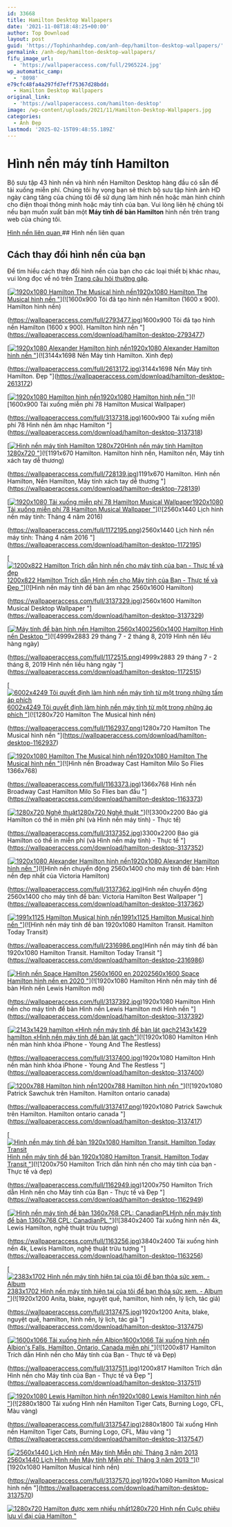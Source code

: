 ```yaml
---
id: 33668
title: Hamilton Desktop Wallpapers
date: '2021-11-08T18:48:25+00:00'
author: Top Download
layout: post
guid: 'https://Tophinhanhdep.com/anh-dep/hamilton-desktop-wallpapers/'
permalink: /anh-dep/hamilton-desktop-wallpapers/
fifu_image_url:
  - 'https://wallpaperaccess.com/full/2965224.jpg'
wp_automatic_camp:
  - '8098'
e79cfc48fa4a297fd7eff75367d28bdd:
  - Hamilton Desktop Wallpapers
original_link:
  - 'https://wallpaperaccess.com/hamilton-desktop'
image: /wp-content/uploads/2021/11/Hamilton-Desktop-Wallpapers.jpg
categories:
  - Ảnh Đẹp
lastmod: '2025-02-15T09:48:55.189Z'
---
```

# Hình nền máy tính Hamilton

Bộ sưu tập 43 hình nền và hình nền Hamilton Desktop hàng đầu có sẵn để tải xuống miễn phí. Chúng tôi hy vọng bạn sẽ thích bộ sưu tập hình ảnh HD ngày càng tăng của chúng tôi để sử dụng làm hình nền hoặc màn hình chính cho điện thoại thông minh hoặc máy tính của bạn. Vui lòng liên hệ chúng tôi nếu bạn muốn xuất bản một **Máy tính để bàn Hamilton** hình nền trên trang web của chúng tôi.

[Hình nền liên quan ](#related) ## Hình nền liên quan

## Cách thay đổi hình nền của bạn

Để tìm hiểu cách thay đổi hình nền của bạn cho các loại thiết bị khác nhau, vui lòng đọc về nó trên [Trang câu hỏi thường gặp](https://tophinhanhdep.com/faq/).

  
[[![1920x1080 Hamilton The Musical hình nền](https://wallpaperaccess.com/full/2965224.jpg)1920x1080 Hamilton The Musical hình nền "](https://wallpaperaccess.com/download/hamilton-desktop-2965224)](![1600x900 Tôi đã tạo hình nền Hamilton (1600 x 900).  Hamilton hình nền)

(https://wallpaperaccess.com/full/2793477.jpg)1600x900 Tôi đã tạo hình nền Hamilton (1600 x 900). Hamilton hình nền "](https://wallpaperaccess.com/download/hamilton-desktop-2793477)

[[![1920x1080 Alexander Hamilton hình nền](https://wallpaperaccess.com/full/3137309.jpg)1920x1080 Alexander Hamilton hình nền "](https://wallpaperaccess.com/download/hamilton-desktop-3137309)](![3144x1698 Nền Máy tính Hamilton.  Xinh đẹp)

(https://wallpaperaccess.com/full/2613172.jpg)3144x1698 Nền Máy tính Hamilton. Đẹp "](https://wallpaperaccess.com/download/hamilton-desktop-2613172)

[[![1920x1080 Hamilton hình nền](https://wallpaperaccess.com/full/3137317.jpg)1920x1080 Hamilton hình nền "](https://wallpaperaccess.com/download/hamilton-desktop-3137317)](![1600x900 Tải xuống miễn phí 78 Hamilton Musical Wallpaper)

(https://wallpaperaccess.com/full/3137318.jpg)1600x900 Tải xuống miễn phí 78 Hình nền âm nhạc Hamilton "](https://wallpaperaccess.com/download/hamilton-desktop-3137318)

[[![Hình nền máy tính Hamilton 1280x720](https://wallpaperaccess.com/full/3137324.png)Hình nền máy tính Hamilton 1280x720 "](https://wallpaperaccess.com/download/hamilton-desktop-3137324)](![1191x670 Hamilton.  Hamilton hình nền, Hamilton nền, Máy tính xách tay dễ thương)

(https://wallpaperaccess.com/full/728139.jpg)1191x670 Hamilton. Hình nền Hamilton, Nền Hamilton, Máy tính xách tay dễ thương "](https://wallpaperaccess.com/download/hamilton-desktop-728139)

[[![1920x1080 Tải xuống miễn phí 78 Hamilton Musical Wallpaper](https://wallpaperaccess.com/full/3137326.jpg)1920x1080 Tải xuống miễn phí 78 Hamilton Musical Wallpaper "](https://wallpaperaccess.com/download/hamilton-desktop-3137326)](![2560x1440 Lịch hình nền máy tính: Tháng 4 năm 2016)

(https://wallpaperaccess.com/full/1172195.png)2560x1440 Lịch hình nền máy tính: Tháng 4 năm 2016 "](https://wallpaperaccess.com/download/hamilton-desktop-1172195)

[[![1200x822 Hamilton Trích dẫn hình nền cho máy tính của bạn - Thực tế và đẹp](https://wallpaperaccess.com/full/1162888.jpg)1200x822 Hamilton Trích dẫn Hình nền cho Máy tính của Bạn - Thực tế và Đẹp "](https://wallpaperaccess.com/download/hamilton-desktop-1162888)](![Hình nền máy tính để bàn âm nhạc 2560x1600 Hamilton)

(https://wallpaperaccess.com/full/3137329.jpg)2560x1600 Hamilton Musical Desktop Wallpaper "](https://wallpaperaccess.com/download/hamilton-desktop-3137329)

[[![Máy tính để bàn hình nền Hamilton 2560x1400](https://wallpaperaccess.com/full/3137343.jpg)2560x1400 Hamilton Hình nền Desktop "](https://wallpaperaccess.com/download/hamilton-desktop-3137343)](![4999x2883 29 tháng 7 - 2 tháng 8, 2019 Hình nền liều hàng ngày)

(https://wallpaperaccess.com/full/1172515.png)4999x2883 29 tháng 7 - 2 tháng 8, 2019 Hình nền liều hàng ngày "](https://wallpaperaccess.com/download/hamilton-desktop-1172515)

[[![6002x4249 Tôi quyết định làm hình nền máy tính từ một trong những tấm áp phích](https://wallpaperaccess.com/full/3137346.jpg)6002x4249 Tôi quyết định làm hình nền máy tính từ một trong những áp phích "](https://wallpaperaccess.com/download/hamilton-desktop-3137346)](![1280x720 Hamilton The Musical hình nền)

(https://wallpaperaccess.com/full/1162937.png)1280x720 Hamilton The Musical hình nền "](https://wallpaperaccess.com/download/hamilton-desktop-1162937)

[[![1920x1080 Hamilton The Musical hình nền](https://wallpaperaccess.com/full/2612871.jpg)1920x1080 Hamilton The Musical hình nền "](https://wallpaperaccess.com/download/hamilton-desktop-2612871)](![Hình nền Broadway Cast Hamilton Milo So Flies 1366x768)

(https://wallpaperaccess.com/full/1163373.jpg)1366x768 Hình nền Broadway Cast Hamilton Milo So Flies ban đầu "](https://wallpaperaccess.com/download/hamilton-desktop-1163373)

[[![1280x720 Nghệ thuật](https://wallpaperaccess.com/full/1163357.png)1280x720 Nghệ thuật "](https://wallpaperaccess.com/download/hamilton-desktop-1163357)](![3300x2200 Báo giá Hamilton có thể in miễn phí (và Hình nền máy tính) - Thực tế)

(https://wallpaperaccess.com/full/3137352.jpg)3300x2200 Báo giá Hamilton có thể in miễn phí (và Hình nền máy tính) - Thực tế "](https://wallpaperaccess.com/download/hamilton-desktop-3137352)

[[![1920x1080 Alexander Hamilton hình nền](https://wallpaperaccess.com/full/1162958.jpg)1920x1080 Alexander Hamilton hình nền "](https://wallpaperaccess.com/download/hamilton-desktop-1162958)](![Hình nền chuyển động 2560x1400 cho máy tính để bàn: Hình nền đẹp nhất của Victoria Hamilton)

(https://wallpaperaccess.com/full/3137362.jpg)Hình nền chuyển động 2560x1400 cho máy tính để bàn: Victoria Hamilton Best Wallpaper "](https://wallpaperaccess.com/download/hamilton-desktop-3137362)

[[![1991x1125 Hamilton Musical hình nền](https://wallpaperaccess.com/full/1163266.jpg)1991x1125 Hamilton Musical hình nền "](https://wallpaperaccess.com/download/hamilton-desktop-1163266)](![Hình nền máy tính để bàn 1920x1080 Hamilton Transit.  Hamilton Today Transit)

(https://wallpaperaccess.com/full/2316986.png)Hình nền máy tính để bàn 1920x1080 Hamilton Transit. Hamilton Today Transit "](https://wallpaperaccess.com/download/hamilton-desktop-2316986)

[[![Hình nền Space Hamilton 2560x1600 en 2020](https://wallpaperaccess.com/full/3137381.png)2560x1600 Space Hamilton hình nền en 2020 "](https://wallpaperaccess.com/download/hamilton-desktop-3137381)](![1920x1080 Hamilton Hình nền máy tính để bàn Hình nền Lewis Hamilton mới)

(https://wallpaperaccess.com/full/3137392.jpg)1920x1080 Hamilton Hình nền cho máy tính để bàn Hình nền Lewis Hamilton mới Hình nền "](https://wallpaperaccess.com/download/hamilton-desktop-3137392)

[[![2143x1429 hamilton «Hình nền máy tính để bàn lát gạch](https://wallpaperaccess.com/full/1162960.jpg)2143x1429 hamilton «Hình nền máy tính để bàn lát gạch"](https://wallpaperaccess.com/download/hamilton-desktop-1162960)](![1920x1080 Hamilton Hình nền màn hình khóa iPhone - Young And The Restless)

(https://wallpaperaccess.com/full/3137400.jpg)1920x1080 Hamilton Hình nền màn hình khóa iPhone - Young And The Restless "](https://wallpaperaccess.com/download/hamilton-desktop-3137400)

[[![1200x788 Hamilton hình nền](https://wallpaperaccess.com/full/3137403.jpg)1200x788 Hamilton hình nền "](https://wallpaperaccess.com/download/hamilton-desktop-3137403)](![1920x1080 Patrick Sawchuk trên Hamilton.  Hamilton ontario canada)

(https://wallpaperaccess.com/full/3137417.png)1920x1080 Patrick Sawchuk trên Hamilton. Hamilton ontario canada "](https://wallpaperaccess.com/download/hamilton-desktop-3137417)

[[![Hình nền máy tính để bàn 1920x1080 Hamilton Transit.  Hamilton Today Transit](https://wallpaperaccess.com/full/1163406.png)Hình nền máy tính để bàn 1920x1080 Hamilton Transit. Hamilton Today Transit "](https://wallpaperaccess.com/download/hamilton-desktop-1163406)](![1200x750 Hamilton Trích dẫn hình nền cho máy tính của bạn - Thực tế và đẹp)

(https://wallpaperaccess.com/full/1162949.jpg)1200x750 Hamilton Trích dẫn Hình nền cho Máy tính của Bạn - Thực tế và Đẹp "](https://wallpaperaccess.com/download/hamilton-desktop-1162949)

[[![Hình nền máy tính để bàn 1360x768 CPL: CanadianPL](https://wallpaperaccess.com/full/3137420.png)Hình nền máy tính để bàn 1360x768 CPL: CanadianPL "](https://wallpaperaccess.com/download/hamilton-desktop-3137420)](![3840x2400 Tải xuống hình nền 4k, Lewis Hamilton, nghệ thuật trừu tượng)

(https://wallpaperaccess.com/full/1163256.jpg)3840x2400 Tải xuống hình nền 4k, Lewis Hamilton, nghệ thuật trừu tượng "](https://wallpaperaccess.com/download/hamilton-desktop-1163256)

[[![2383x1702 Hình nền máy tính hiện tại của tôi để bạn thỏa sức xem.  - Album](https://wallpaperaccess.com/full/3137473.jpg)2383x1702 Hình nền máy tính hiện tại của tôi để bạn thỏa sức xem. - Album "](https://wallpaperaccess.com/download/hamilton-desktop-3137473)](![1920x1200 Anita, blake, nguyệt quế, hamilton, hình nền, lý lịch, tác giả)

(https://wallpaperaccess.com/full/3137475.jpg)1920x1200 Anita, blake, nguyệt quế, hamilton, hình nền, lý lịch, tác giả "](https://wallpaperaccess.com/download/hamilton-desktop-3137475)

[[![1600x1066 Tải xuống hình nền Albion](https://wallpaperaccess.com/full/3137501.jpg)1600x1066 Tải xuống hình nền Albion's Falls, Hamilton, Ontario, Canada miễn phí "](https://wallpaperaccess.com/download/hamilton-desktop-3137501)](![1200x817 Hamilton Trích dẫn Hình nền cho Máy tính của Bạn - Thực tế và Đẹp)

(https://wallpaperaccess.com/full/3137511.jpg)1200x817 Hamilton Trích dẫn Hình nền cho Máy tính của Bạn - Thực tế và Đẹp "](https://wallpaperaccess.com/download/hamilton-desktop-3137511)

[[![1920x1080 Lewis Hamilton hình nền](https://wallpaperaccess.com/full/3137541.jpg)1920x1080 Lewis Hamilton hình nền "](https://wallpaperaccess.com/download/hamilton-desktop-3137541)](![2880x1800 Tải xuống Hình nền Hamilton Tiger Cats, Burning Logo, CFL, Màu vàng)

(https://wallpaperaccess.com/full/3137547.jpg)2880x1800 Tải xuống Hình nền Hamilton Tiger Cats, Burning Logo, CFL, Màu vàng "](https://wallpaperaccess.com/download/hamilton-desktop-3137547)

[[![2560x1440 Lịch Hình nền Máy tính Miễn phí: Tháng 3 năm 2013](https://wallpaperaccess.com/full/627130.jpg)2560x1440 Lịch Hình nền Máy tính Miễn phí: Tháng 3 năm 2013 "](https://wallpaperaccess.com/download/hamilton-desktop-627130)](![1920x1080 Hamilton Musical hình nền)

(https://wallpaperaccess.com/full/3137570.jpg)1920x1080 Hamilton Musical hình nền "](https://wallpaperaccess.com/download/hamilton-desktop-3137570)

[![1280x720 Hamilton được xem nhiều nhất](https://wallpaperaccess.com/full/3137578.jpg)1280x720 Hình nền Cuộc phiêu lưu vĩ đại của Hamilton "](https://wallpaperaccess.com/download/hamilton-desktop-3137578)
